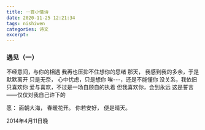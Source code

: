 ```yaml
---
title: 一首小情诗
date: 2020-11-25 12:21:34
tags: nishiwen
categories: 诗文
excerpt: 
---
```

### 遇见（一）
不经意间，与你的相遇
我再也压抑不住想你的思绪
那天，
我感到我的多余，于是默默离开
只是无奈，
心中忧虑，只是想你
唉---，还是不能懂你
没关系，我依旧只喜欢你
爱与喜欢，不过是一场自顾自的执着
但我喜欢你，会到永远
这是誓言——仅仅对我自己许下的

愿：
面朝大海，
春暖花开。
你若安好，
便是晴天。

2014年4月11日晚
